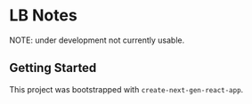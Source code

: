 # LB Notes

NOTE: under development not currently usable.

## Getting Started

This project was bootstrapped with `create-next-gen-react-app`.

